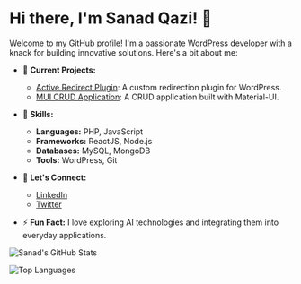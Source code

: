 # Hi there, I'm Sanad Qazi! 👋

Welcome to my GitHub profile! I'm a passionate WordPress developer with a knack for building innovative solutions. Here's a bit about me:

- 🔭 **Current Projects:**
  - [Active Redirect Plugin](https://github.com/sanadqazi/active-redirect): A custom redirection plugin for WordPress.
  - [MUI CRUD Application](https://github.com/sanadqazi/mui-crud): A CRUD application built with Material-UI.

- 🌱 **Skills:**
  - **Languages:** PHP, JavaScript
  - **Frameworks:** ReactJS, Node.js
  - **Databases:** MySQL, MongoDB
  - **Tools:** WordPress, Git

- 💬 **Let's Connect:**
  - [LinkedIn](https://www.linkedin.com/in/sanadqazi/)
  - [Twitter](https://twitter.com/sanadqazi)

- ⚡ **Fun Fact:** I love exploring AI technologies and integrating them into everyday applications.

![Sanad's GitHub Stats](https://github-readme-stats.vercel.app/api?username=sanadqazi&show_icons=true&theme=radical)

![Top Languages](https://github-readme-stats.vercel.app/api/top-langs/?username=sanadqazi&layout=compact&theme=radical)

